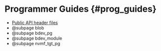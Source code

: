 # Programmer Guides {#prog_guides}

- [Public API header files](files.html)
- @subpage blob
- @subpage bdev_pg
- @subpage bdev_module
- @subpage nvmf_tgt_pg
